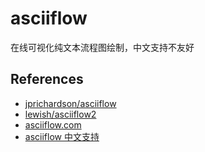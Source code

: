 # asciiflow

在线可视化纯文本流程图绘制，中文支持不友好

## References

* [jprichardson/asciiflow](https://github.com/jprichardson/asciiflow)
* [lewish/asciiflow2](https://github.com/lewish/asciiflow2)
* [asciiflow.com](http://asciiflow.com/)
* [asciiflow 中文支持](https://blog.csdn.net/LDS20090241162/article/details/78870217)
